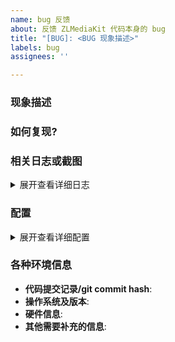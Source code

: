 ```yaml
---
name: bug 反馈
about: 反馈 ZLMediaKit 代码本身的 bug
title: "[BUG]: <BUG 现象描述>"
labels: bug
assignees: ''

---
```


<!--
 请仔细阅读相关注释提示, 请务必根据提示填写相关信息.
 1. 信息不完整会影响问题的解决速度.
 1. 乱七八糟的渲染格式也会影响开发者心情, 同样会影响问题的解决. 提交前请务必点击 Preview/预览下反馈的显示效果.
 -->

<!--
 markdown 语法参考:
 * https://docs.github.com/cn/get-started/writing-on-github/getting-started-with-writing-and-formatting-on-github/basic-writing-and-formatting-syntax
 * https://docs.github.com/en/get-started/writing-on-github/getting-started-with-writing-and-formatting-on-github/basic-writing-and-formatting-syntax
 -->

### 现象描述

<!--
 在使用什么功能产生的问题? 其异常表现是什么?
 如: 在测试 WebRTC 功能时, 使用 Chrome 浏览器访问 ZLMediait 自带网页播放 FFmpeg 以 RTSP 协议推送的图像有卡顿/花屏.
 -->

### 如何复现?

<!--
  明确的复现步骤对快速解决问题极有帮助.
  格式参考:
    1. 首先 ...
    1. 然后 ...
    1. 期望 ..., 结果 ...
  -->

### 相关日志或截图

<!--
  由于日志通长较长, 建议将日志信息填写到下面的 "日志内容..."

  如果是程序异常崩溃/终止, 相关调用栈信息也极为有用, 可复制下面的格式, 添加相关调用栈信息.
  -->

<details>
<summary>展开查看详细日志</summary>
<pre>
日志内容...
</pre>
</details>

### 配置

<!--
  部分常见问题是由于配置错误导致的, 建议仔细阅读配置文件中的注释信息
  -->

<details>
<summary>展开查看详细配置</summary>
<pre>
配置内容...
</pre>
</details>

### 各种环境信息

<!--
  请填写相关环境信息, 详细的环境信息有助于快速复现定位问题.

  * 代码提交记录, 可使用命令 `git rev-parse HEAD` 进行查看.
  * 操作系统及版本, 如: Windows 10, CentOS 7, ...
  * 硬件信息, 如: Intel, AMD, ARM, 飞腾, 龙芯, ...
  -->

* **代码提交记录/git commit hash**:
* **操作系统及版本**:
* **硬件信息**:
* **其他需要补充的信息**:
